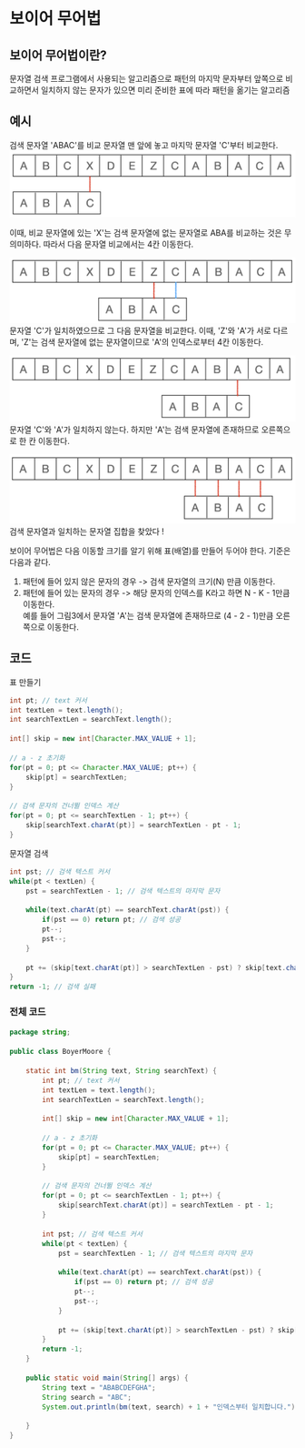 # 보이어 무어법
## 보이어 무어법이란?
   문자열 검색 프로그램에서 사용되는 알고리즘으로 패턴의 마지막 문자부터 앞쪽으로 비교하면서 일치하지 않는 문자가 있으면 미리 준비한 표에 따라 패턴을 옮기는 알고리즘
   
## 예시
검색 문자열 'ABAC'를 비교 문자열 맨 앞에 놓고 마지막 문자열 'C'부터 비교한다. <br>
<img src="/docs/images/boyer/보이어무어.png">

이때, 비교 문자열에 있는 'X'는 검색 문자열에 없는 문자열로 ABA를 비교하는 것은 무의미하다. 따라서 다음 문자열 비교에서는 4칸 이동한다.

<img src="/docs/images/boyer/보이어무어2.png"> <br>
문자열 'C'가 일치하였으므로 그 다음 문자열을 비교한다. 이때, 'Z'와 'A'가 서로 다르며, 'Z'는 검색 문자열에 없는 문자열이므로 'A'의 인덱스로부터 4칸 이동한다.



<img src="/docs/images/boyer/보이어무어3.png"> <br>
문자열 'C'와 'A'가 일치하지 않는다. 하지만 'A'는 검색 문자열에 존재하므로 오른쪽으로 한 칸 이동한다.


<img src="/docs/images/boyer/보이어무어4.png"> <br>
검색 문자열과 일치하는 문자열 집합을 찾았다 !


보이어 무어법은 다음 이동할 크기를 알기 위해 표(배열)를 만들어 두어야 한다. 기준은 다음과 같다.
1. 패턴에 들어 있지 않은 문자의 경우 -> 검색 문자열의 크기(N) 만큼 이동한다.
2. 패턴에 들어 있는 문자의 경우 -> 해당 문자의 인덱스를 K라고 하면 N - K - 1만큼 이동한다. <br>
예를 들어 그림3에서 문자열 'A'는 검색 문자열에 존재하므로 (4 - 2 - 1)만큼 오른쪽으로 이동한다.

## 코드
표 만들기
~~~java
int pt; // text 커서
int textLen = text.length();
int searchTextLen = searchText.length();

int[] skip = new int[Character.MAX_VALUE + 1];

// a - z 초기화
for(pt = 0; pt <= Character.MAX_VALUE; pt++) {
    skip[pt] = searchTextLen;
}

// 검색 문자의 건너뛸 인덱스 계산
for(pt = 0; pt <= searchTextLen - 1; pt++) {
    skip[searchText.charAt(pt)] = searchTextLen - pt - 1;
}
~~~

문자열 검색
~~~java
int pst; // 검색 텍스트 커서
while(pt < textLen) {
    pst = searchTextLen - 1; // 검색 텍스트의 마지막 문자

    while(text.charAt(pt) == searchText.charAt(pst)) {
        if(pst == 0) return pt; // 검색 성공
        pt--;
        pst--;
    }

    pt += (skip[text.charAt(pt)] > searchTextLen - pst) ? skip[text.charAt(pt)] : searchTextLen - pst;
}
return -1; // 검색 실패
~~~

### 전체 코드
~~~java
package string;

public class BoyerMoore {

    static int bm(String text, String searchText) {
        int pt; // text 커서
        int textLen = text.length();
        int searchTextLen = searchText.length();
        
        int[] skip = new int[Character.MAX_VALUE + 1];

        // a - z 초기화
        for(pt = 0; pt <= Character.MAX_VALUE; pt++) {
            skip[pt] = searchTextLen;
        }

        // 검색 문자의 건너뛸 인덱스 계산
        for(pt = 0; pt <= searchTextLen - 1; pt++) {
            skip[searchText.charAt(pt)] = searchTextLen - pt - 1;
        }

        int pst; // 검색 텍스트 커서
        while(pt < textLen) {
            pst = searchTextLen - 1; // 검색 텍스트의 마지막 문자

            while(text.charAt(pt) == searchText.charAt(pst)) {
                if(pst == 0) return pt; // 검색 성공
                pt--;
                pst--;
            }

            pt += (skip[text.charAt(pt)] > searchTextLen - pst) ? skip[text.charAt(pt)] : searchTextLen - pst;
        }
        return -1;
    }

    public static void main(String[] args) {
        String text = "ABABCDEFGHA";
        String search = "ABC";
        System.out.println(bm(text, search) + 1 + "인덱스부터 일치합니다.");

    }
}

~~~
